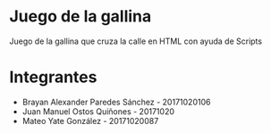 # Juego de la gallina
Juego de la gallina que cruza la calle en HTML con ayuda de Scripts

# Integrantes

* Brayan Alexander Paredes Sánchez - 20171020106
* Juan Manuel Ostos Quiñones - 20171020
* Mateo Yate González - 20171020087
